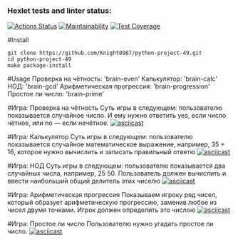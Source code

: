 ### Hexlet tests and linter status:
[![Actions Status](https://github.com/Knight0987/python-project-49/actions/workflows/hexlet-check.yml/badge.svg)](https://github.com/Knight0987/python-project-49/actions)
[![Maintainability](https://api.codeclimate.com/v1/badges/57c8cbb6e75b64616df3/maintainability)](https://codeclimate.com/github/Knight0987/python-project-49/maintainability)
[![Test Coverage](https://api.codeclimate.com/v1/badges/57c8cbb6e75b64616df3/test_coverage)](https://codeclimate.com/github/Knight0987/python-project-49/test_coverage)


#Install

    git clone https://github.com/Knight0987/python-project-49.git
    cd python-project-49
    make package-install

#Usage
    Проверка на чётность: 'brain-even'
    Калькулятор: 'brain-calc'
    НОД: 'brain-gcd'
    Арифметическая прогрессия: 'brain-progression'
    Простое ли число: 'brain-prime'
    
#Игра: Проверка на чётность
Суть игры в следующем: пользователю показывается случайное число. И ему нужно ответить yes, если число чётное, или no — если нечётное.
    [![asciicast](https://asciinema.org/a/Zxlh15sx8e1HKpThgfp9GhHzF.svg)](https://asciinema.org/a/Zxlh15sx8e1HKpThgfp9GhHzF)

#Игра: Калькулятор
Суть игры в следующем: пользователю показывается случайное математическое выражение, например, 35 + 16, которое нужно вычислить и записать правильный ответю
    [![asciicast](https://asciinema.org/a/8jW29zg3z7Si5pG0vyauw4hkJ.svg)](https://asciinema.org/a/8jW29zg3z7Si5pG0vyauw4hkJ)

#Игра: НОД
Суть игры в следующем: пользователю показывается два случайных числа, например, 25 50. Пользователь должен вычислить и ввести наибольший общий делитель этих чиселю
    [![asciicast](https://asciinema.org/a/FhMJvJAGGV373alDZh06lybmc.svg)](https://asciinema.org/a/FhMJvJAGGV373alDZh06lybmc)

#Игра: Арифметическая прогрессия
Показываем игроку ряд чисел, который образует арифметическую прогрессию, заменив любое из чисел двумя точками. Игрок должен определить это числою
    [![asciicast](https://asciinema.org/a/olNqrJ2GMWb8ac7cHqqlO7XDD.svg)](https://asciinema.org/a/olNqrJ2GMWb8ac7cHqqlO7XDD)

#Игра: Простое ли число
Пользователю нужно угадать простое ли число.
    [![asciicast](https://asciinema.org/a/BSN33FVxqKQpxjy09n0CUGnl1.svg)](https://asciinema.org/a/BSN33FVxqKQpxjy09n0CUGnl1)
